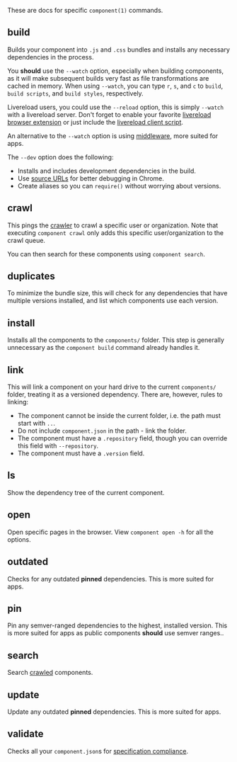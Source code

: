 
These are docs for specific `component(1)` commands.

## build

Builds your component into `.js` and `.css` bundles and installs any necessary dependencies in the process.

You __should__ use the `--watch` option, especially when building components, as it will make subsequent builds very fast as file transformations are cached in memory. When using `--watch`, you can type `r`, `s`, and `c` to `build`, `build scripts`, and `build styles`, respectively.

Livereload users, you could use the `--reload` option, this is simply `--watch` with a livereload server. Don't forget to enable your favorite [livereload browser extension](http://feedback.livereload.com/knowledgebase/articles/86242-how-do-i-install-and-use-the-browser-extensions-) or just include the [livereload client script](http://feedback.livereload.com/knowledgebase/articles/86180-how-do-i-add-the-script-tag-manually).

An alternative to the `--watch` option is using [middleware](repositories.md#middleware), more suited for apps.

The `--dev` option does the following:

- Installs and includes development dependencies in the build.
- Use [source URLs](https://developers.google.com/chrome-developer-tools/docs/javascript-debugging) for better debugging in Chrome.
- Create aliases so you can `require()` without worrying about versions.

## crawl

This pings the [crawler](https://github.com/component/crawler.js) to crawl a specific user or organization. Note that executing `component crawl` only adds this specific user/organization to the crawl queue.

You can then search for these components using `component search`.

## duplicates

To minimize the bundle size, this will check for any dependencies that have multiple versions installed, and list which components use each version.

## install

Installs all the components to the `components/` folder. This step is generally unnecessary as the `component build` command already handles it.

## link

This will link a component on your hard drive to the current `components/` folder, treating it as a versioned dependency. There are, however, rules to linking:

- The component cannot be inside the current folder, i.e. the path must start with `..`.
- Do not include `component.json` in the path - link the folder.
- The component must have a `.repository` field, though you can override this field with `--repository`.
- The component must have a `.version` field.

## ls

Show the dependency tree of the current component.

## open

Open specific pages in the browser. View `component open -h` for all the options.

## outdated

Checks for any outdated __pinned__ dependencies. This is more suited for apps.

## pin

Pin any semver-ranged dependencies to the highest, installed version. This is more suited for apps as public components __should__ use semver ranges..

## search

Search [crawled](http://github.com/component/crawler.js) components.

## update

Update any outdated __pinned__ dependencies. This is more suited for apps.

## validate

Checks all your `component.json`s for [specification compliance](https://github.com/component/spec/blob/master/component.json/specifications.md).
